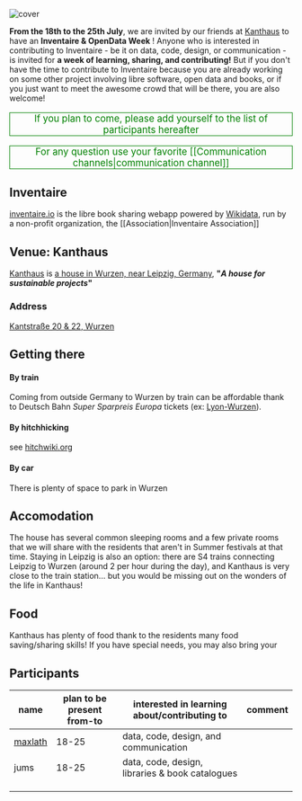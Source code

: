 <!-- LANG:EN, title="Inventaire & OpenData Week 2019"-->

![cover](https://matrix.org/_matrix/media/v1/download/matrix.allmende.io/zSNFZbIrmKscTZliJTldOhKp)

**From the 18th to the 25th July**, we are invited by our friends at [Kanthaus](https://kanthaus.online/en/) to have an **Inventaire & OpenData Week** ! Anyone who is interested in contributing to Inventaire - be it on data, code, design, or communication - is invited for **a week of learning, sharing, and contributing!** But if you don't have the time to contribute to Inventaire because you are already working on some other project involving libre software, open data and books, or if you just want to meet the awesome crowd that will be there, you are also welcome!

<p style="text-align: center; color: green; font-size: 1.2em; border: 1px solid">If you plan to come, please add yourself to the list of participants hereafter</p>

<p style="text-align: center; color: green; font-size: 1.2em; border: 1px solid">For any question use your favorite [[Communication channels|communication channel]]
<p>

## Inventaire
[inventaire.io](https://inventaire.io) is the libre book sharing webapp powered by [Wikidata](http://wikidata.org), run by a non-profit organization, the [[Association|Inventaire Association]]

## Venue: Kanthaus
[Kanthaus](https://kanthaus.online/en/) is [a house in Wurzen, near Leipzig, Germany](https://www.openstreetmap.org/way/99897633), **"*A house for sustainable projects*"**

### Address
[Kantstraße 20 & 22, Wurzen](https://www.openstreetmap.org/way/99897633)

## Getting there
#### By train
Coming from outside Germany to Wurzen by train can be affordable thank to Deutsch Bahn *Super Sparpreis Europa* tickets (ex: [Lyon-Wurzen](https://www.trainline.eu/search/lyon/wurzen/2019-07-17-06:00)).
#### By hitchhicking
see [hitchwiki.org](https://hitchwiki.org)
#### By car
There is plenty of space to park in Wurzen

## Accomodation
The house has several common sleeping rooms and a few private rooms that we will share with the residents that aren't in Summer festivals at that time. Staying in Leipzig is also an option: there are S4 trains connecting Leipzig to Wurzen (around 2 per hour during the day), and Kanthaus is very close to the train station... but you would be missing out on the wonders of the life in Kanthaus!

## Food
Kanthaus has plenty of food thank to the residents many food saving/sharing skills! If you have special needs, you may also bring your

## Participants
| name |plan to be present from-to|interested in learning about/contributing to | comment|
|---|---|---|---|
| [maxlath](https://maxlath.eu) | 18-25| data, code, design, and communication | |
| jums | 18-25| data, code, design, libraries & book catalogues | |
|   |   |   |   |
|   |   |   |   |
|   |   |   |   |